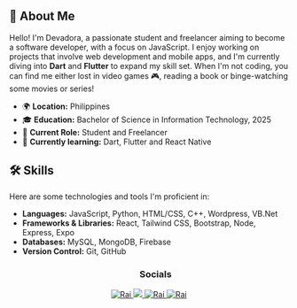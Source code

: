 



## 🎯 About Me

Hello! I'm Devadora, a passionate student and freelancer aiming to become a software developer, with a focus on JavaScript. I enjoy working on projects that involve web development and mobile apps, and I'm currently diving into **Dart** and **Flutter** to expand my skill set. When I'm not coding, you can find me either lost in video games 🎮, reading a book or binge-watching some movies or series! 


- 🌍 **Location:** Philippines
- 🎓 **Education:** Bachelor of Science in Information Technology, 2025
- 💼 **Current Role:** Student and Freelancer
- 🌱 **Currently learning:** Dart, Flutter and React Native

## 🛠️ Skills

Here are some technologies and tools I'm proficient in:

- **Languages:** JavaScript, Python, HTML/CSS, C++, Wordpress, VB.Net
- **Frameworks & Libraries:** React, Tailwind CSS, Bootstrap, Node, Express, Expo
- **Databases:** MySQL, MongoDB, Firebase
- **Version Control:** Git, GitHub
   <h3 align = 'center'> Socials</h3
<p align = 'center' border = '1px solid black'>
   <a href="https://www.linkedin.com/in/rai-reyes-6bb906272/" target="_blank">
  <img src="https://img.shields.io/badge/LinkedIn-0077B5?style=for-the-badge&logo=linkedin&logoColor=white" alt="Rai"/> 
   </a>
  <a href="https://twitter.com/Aur4e_" target="_blank">
  <img src="https://img.shields.io/badge/Twitter-1DA1F2?style=for-the-badge&logo=twitter&logoColor=white" />
  </a>
   <a href="https://www.instagram.com/mkdnightr8i_n/" target="_blank">
  <img src="https://img.shields.io/badge/Instagram-fe4164?style=for-the-badge&logo=instagram&logoColor=white" alt="Rai" />
   </a>
   <a href="https://www.facebook.com/2r.reyes" target="_blank">
  <img src="https://img.shields.io/badge/Facebook-20BEFF?&style=for-the-badge&logo=facebook&logoColor=white" alt="Rai"  />
   </a>
</p>
<br>
<br>


<!--![](./profile-3d-contrib/profile-south-season-animate.svg)



<!--
**DevAdora/DevAdora** is a ✨ _special_ ✨ repository because its `README.md` (this file) appears on your GitHub profile.

Here are some ideas to get you started:

- 🔭 I’m currently working on ...
- 🌱 I’m currently learning ...
- 👯 I’m looking to collaborate on ...
- 🤔 I’m looking for help with ...
- 💬 Ask me about ...
- 📫 How to reach me: ...
- 😄 Pronouns: ...
- ⚡ Fun fact: ...
-->
